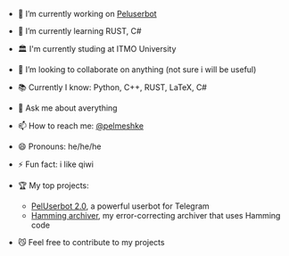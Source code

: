 - 🔭 I’m currently working on [Peluserbot](https://github.com/pelmesh619/PelUserbot-2.0)
- 🌱 I’m currently learning RUST, C#
- 🏛️ I'm currently studing at ITMO University
- 👯 I’m looking to collaborate on anything (not sure i will be useful)
- 📚 Currently I know: Python, C++, RUST, LaTeX, C#
- 💬 Ask me about averything
- 📫 How to reach me: [@pelmeshke](https://t.me/pelmeshke)
- 😄 Pronouns: he/he/he
- ⚡ Fun fact: i like qiwi

- 🏆 My top projects:

  * [PelUserbot 2.0](https://github.com/pelmesh619/PelUserbot-2.0), a powerful userbot for Telegram
  * [Hamming archiver](https://github.com/pelmesh619/my_archiver), my error-correcting archiver that uses Hamming code

- 😼 Feel free to contribute to my projects
